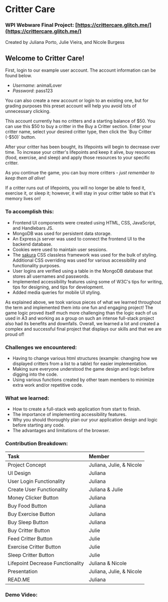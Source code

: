 # Critter Care

### WPI Webware Final Project: [https://crittercare.glitch.me/](https://crittercare.glitch.me/)
Created by Juliana Porto, Julie Vieira, and Nicole Burgess

## Welcome to Critter Care!

First, login to our example user account. The account information can be found below.

- _Username_: animalLover
- _Password_: pass123

You can also create a new account or login to an existing one, but for grading purposes this preset account will help you avoid lots of unnecessary clicking.
  
This account currently has no critters and a starting balance of $50. You can use this $50 to buy a critter in the Buy a Critter section. Enter your critter name, select your desired critter type, then click the `Buy Critter (-$50)` button.

After your critter has been bought, its lifepoints will begin to decrease over time. To increase your critter's lifepoints and keep it alive, buy resources (food, exercise, and sleep) and apply those resources to your specific critter.

As you continue the game, you can buy more critters - _just remember to keep them all alive_!

If a critter runs out of lifepoints, you will no longer be able to feed it, exercise it, or sleep it; however, it will stay in your critter table so that it's memory lives on!

### To accomplish this:

- Frontend UI components were created using HTML, CSS, JavaScript, and Handlebars JS.
- MongoDB was used for persistent data storage.
- An Express.js server was used to connect the frontend UI to the backend database.
- Cookies were used to maintain user sessions.
- The [sakura](https://oxal.org/projects/sakura/) CSS classless framework was used for the bulk of styling. Additional CSS overriding was used for various accessibility and functionality purposes.
- User logins are verified using a table in the MongoDB database that stores all usernames and passwords.
- Implemented accessibility features using some of W3C's tips for writing, tips for designing, and tips for development.
- Added media queries for mobile UI styling.

As explained above, we took various pieces of what we learned throughout the term and implemented them into one fun and engaging project! The game logic proved itself much more challenging than the logic each of us used in A3 and working as a group on such an intense full-stack project also had its benefits and downfalls. Overall, we learned a lot and created a complex and successful final project that displays our skills and that we are proud of!

### Challenges we encountered:

- Having to change various html structures (example: changing how we displayed critters from a list to a table) for easier implementation.
- Making sure everyone understood the game design and logic before digging into the code.
- Using various functions created by other team members to minimize extra work and/or repetitive code.

### What we learned:

- How to create a full-stack web application from start to finish.
- The importance of implementing accessibility features.
- Why you should thoroughly plan our your application design and logic before starting any code.
- The advantages and limitations of the browser.

### Contribution Breakdown:

| Task                              | Member                    |
| :-------------------------------- | :------------------------ |
| Project Concept                   | Juliana, Julie, & Nicole  |
| UI Design                         | Juliana                   |
| User Login Functionality          | Juliana                   |
| Create User Functionality         | Juliana & Julie           |
| Money Clicker Button              | Juliana                   |
| Buy Food Button                   | Juliana                   |
| Buy Exercise Button               | Juliana                   |
| Buy Sleep Button                  | Juliana                   |
| Buy Critter Button                | Julie                     |
| Feed Critter Button               | Julie                     |
| Exercise Critter Button           | Julie                     |
| Sleep Critter Button              | Julie                     |
| Lifepoint Decrease Functionality  | Juliana & Nicole          |
| Presentation                      | Juliana, Julie, & Nicole  |
| READ.ME                           | Juliana                   |

### Demo Video: 
